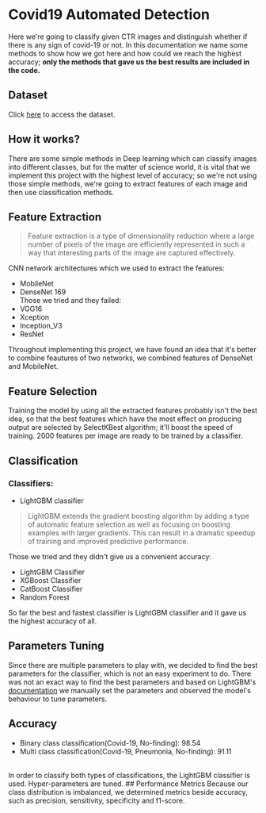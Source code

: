 # Covid19 Automated Detection
Here we're going to classify given CTR images and distinguish whether if there is any sign of covid-19 or not. In this documentation we name some methods to show how we got here and how could we reach the highest accuracy; **only the methods that gave us the best results are included in the code.**

## Dataset
Click [here](https://github.com/muhammedtalo/COVID-19) to access the dataset.
## How it works?
There are some simple methods in Deep learning which can classify images into different classes, but for the matter of science world, it is vital that we implement this project with the highest level of accuracy; so we're not using those simple methods, we're going to extract features of each image and then use classification methods.


## Feature Extraction
>Feature extraction is a type of dimensionality reduction where a large number of pixels of the image are efficiently represented in such a way that interesting parts of the image are captured effectively.

CNN network architectures which we used to extract the features:

* MobileNet
* DenseNet 169 <br>
Those we tried and they failed:
* VGG16
* Xception
* Inception_V3
* ResNet


Throughout implementing this project, we have found an idea that it's better to combine feautures of two networks, we combined features of DenseNet and MobileNet.

## Feature Selection
Training the model by using all the extracted features probably isn't the best idea, so that the best features which have the most effect on producing output are selected by SelectKBest algorithm; it'll boost the speed of training. 2000 features per image are ready to be trained by a classifier.

## Classification
### Classifiers:
* LightGBM classifier
>LightGBM extends the gradient boosting algorithm by adding a type of automatic feature selection as well as focusing on boosting examples with larger gradients. This can result in a dramatic speedup of training and improved predictive performance.

Those we tried and they didn't give us a convenient accuracy:
* LightGBM Classifier
* XGBoost Classifier
* CatBoost Classifier
* Random Forest

So far the best and fastest classifier is LightGBM classifier and it gave us the highest accuracy of all.

## Parameters Tuning
Since there are multiple parameters to play with, we decided to find the best parameters for the classifier, which is not an easy experiment to do. There was not an exact way to find the best parameters and based on LightGBM's [documentation](https://lightgbm.readthedocs.io/en/latest/Parameters-Tuning.html) we manually set the parameters and observed the model's behaviour to tune parameters.


## Accuracy
* Binary class classification(Covid-19, No-finding): 98.54
* Multi class classification(Covid-19, Pneumonia, No-finding): 91.11
<br>
In order to classify both types of classifications, the LightGBM classifier is used. Hyper-parameters are tuned.
## Performance Metrics
Because our class distribution is imbalanced, we determined metrics beside accuracy, such as precision, sensitivity, specificity and f1-score.

